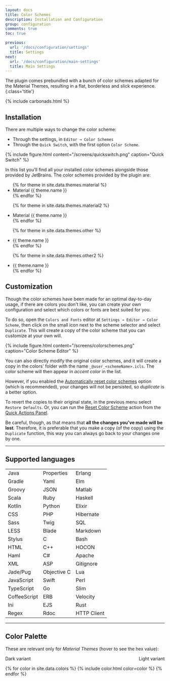 ```yaml
---
layout: docs
title: Color Schemes
description: Installation and Configuration
group: configuration
comments: true
toc: true

previous:
  url: '/docs/configuration/settings'
  title: Settings
next:
  url: '/docs/configuration/main-settings'
  title: Main Settings
---
```


The plugin comes prebundled with a bunch of color schemes adapted for the Material Themes, resulting in a flat,
borderless and slick experience.
{:class='title'}

{% include carbonads.html %}

## Installation

There are multiple ways to change the color scheme:
- Through the settings, in `Editor → Color Schemes`
- Through the `Quick Switch`, with the first option `Color Scheme`.

{% include figure.html content="/screens/quickswitch.png" caption="Quick Switch" %}

In this list you'll find all your installed color schemes alongside those provided by JetBrains. The color schemes provided by the plugin are:

<ul>
{% for theme in site.data.themes.material %}
    <li>Material {{ theme.name }}</li>
{% endfor %}

{% for theme in site.data.themes.material2 %}
    <li>Material {{ theme.name }}</li>
{% endfor %}

{% for theme in site.data.themes.other %}
    <li>{{ theme.name }}</li>
{% endfor %}

{% for theme in site.data.themes.other2 %}
    <li>{{ theme.name }}</li>
{% endfor %}
</ul>

## Customization

Though the color schemes have been made for an optimal day-to-day usage, if there are colors you don't like,
you can create your own configuration and select which colors or fonts are best suited for you.

To do so, open the `Colors and Fonts` editor at `Settings → Editor → Color Scheme`,
then click on the small icon next to the scheme selector and select `Duplicate`.
This will create a copy of the color scheme that you can customize at your own will.

{% include figure.html content="/screens/colorschemes.png" caption="Color Scheme Editor" %}


You can also directly modify the original color schemes, and it will create a copy in the colors' folder with the name `_@user_<schemeName>.icls`.
The color scheme will then appear in *accent color* in the list.

However, if you enabled the
[Automatically reset color schemes](/docs/configuration/other-tweaks-settings#automatically-reset-color-schemes) option (which is recommended),
your changes will not be persisted, so _duplicate_ is a better option.

To revert the copies to their original state, in the previous menu select `Restore Defaults`.
Or, you can run the [Reset Color Scheme](/docs/configuration/quick-actions-panel#material-theme-features) action from the [Quick Actions Panel](/docs/configuration/quick-actions-panel).

Be careful, though, as that means that __all the changes you've made will be lost__.
Therefore, it is preferable that you make a copy (of the copy) using the `Duplicate` function, this way you can always go back to your changes one by one.

----------
## Supported languages

|              |             |             |
|:-------------|:------------|:------------|
| Java         | Properties  | Erlang      |
| Gradle       | Yaml        | Elm         |
| Groovy       | JSON        | Matlab      |
| Scala        | Ruby        | Haskell     |
| Kotlin       | Python      | Elixir      |
| CSS          | PHP         | Hibernate   |
| Sass         | Twig        | SQL         |
| LESS         | Blade       | Markdown    |
| Stylus       | C           | Bash        |
| HTML         | C++         | HOCON       |
| Haml         | C#          | Apache      |
| XML          | ASP         | Gitignore   |
| Jade/Pug     | Objective C | Lua         |
| JavaScript   | Swift       | Perl        |
| TypeScript   | Go          | Slim        |
| CoffeeScript | ERB         | Velocity    |
| Ini          | EJS         | Rust        |
| Regex        | Rdoc        | HTTP Client |

----------
## Color Palette

These are relevant only for _Material Themes_ (hover to see the hex value):

<span style="float:none">Dark variant</span>
<span style="float:right">Light variant</span>

{% for color in site.data.colors %}
{% include color.html color=color %}
{% endfor %}
